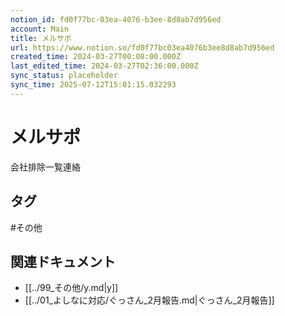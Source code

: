 ```yaml
---
notion_id: fd0f77bc-03ea-4076-b3ee-8d8ab7d956ed
account: Main
title: メルサポ
url: https://www.notion.so/fd0f77bc03ea4076b3ee8d8ab7d956ed
created_time: 2024-03-27T00:08:00.000Z
last_edited_time: 2024-03-27T02:36:00.000Z
sync_status: placeholder
sync_time: 2025-07-12T15:01:15.032293
---
```

# メルサポ

会社排除一覧連絡

## タグ

#その他 

## 関連ドキュメント

- [[../99_その他/y.md|y]]
- [[../01_よしなに対応/ぐっさん_2月報告.md|ぐっさん_2月報告]]
